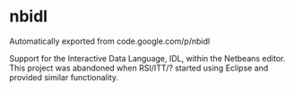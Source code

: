 # nbidl
Automatically exported from code.google.com/p/nbidl

Support for the Interactive Data Language, IDL, within the Netbeans editor.  This project was abandoned when RSI/ITT/? started 
using Eclipse and provided similar functionality.
